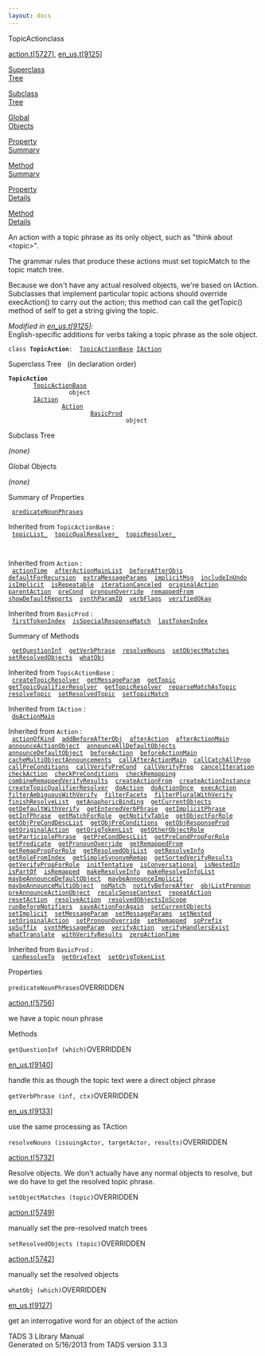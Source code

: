 ```yaml
---
layout: docs
---
```

<span class="title">TopicAction</span><span class="type">class</span>

[action.t](../file/action.t.html)\[[5727](../source/action.t.html#5727)\],
[en_us.t](../file/en_us.t.html)\[[9125](../source/en_us.t.html#9125)\]

[Superclass  
Tree](#_SuperClassTree_)

[Subclass  
Tree](#_SubClassTree_)

[Global  
Objects](#_ObjectSummary_)

[Property  
Summary](#_PropSummary_)

[Method  
Summary](#_MethodSummary_)

[Property  
Details](#_Properties_)

[Method  
Details](#_Methods_)

<div class="fdesc">

An action with a topic phrase as its only object, such as "think about
\<topic\>".

The grammar rules that produce these actions must set topicMatch to the
topic match tree.

Because we don't have any actual resolved objects, we're based on
IAction. Subclasses that implement particular topic actions should
override execAction() to carry out the action; this method can call the
getTopic() method of self to get a string giving the topic.

*Modified in
[en_us.t](../file/en_us.t.html)\[[9125](../source/en_us.t.html#9125)\]:*  
English-specific additions for verbs taking a topic phrase as the sole
object.

`class `**`TopicAction`**` :   `[`TopicActionBase`](../object/TopicActionBase.html)`   `[`IAction`](../object/IAction.html)

</div>

<span id="_SuperClassTree_"></span>

<div class="mjhd">

<span class="hdln">Superclass Tree</span>   (in declaration order)

</div>

**`TopicAction`**  
`         `[`TopicActionBase`](../object/TopicActionBase.html)  
`                 object`  
`         `[`IAction`](../object/IAction.html)  
`                 `[`Action`](../object/Action.html)  
`                         `[`BasicProd`](../object/BasicProd.html)  
`                                 object`  
<span id="_SubClassTree_"></span>

<div class="mjhd">

<span class="hdln">Subclass Tree</span>  

</div>

*(none)* <span id="_ObjectSummary_"></span>

<div class="mjhd">

<span class="hdln">Global Objects</span>  

</div>

*(none)* <span id="_PropSummary_"></span>

<div class="mjhd">

<span class="hdln">Summary of Properties</span>  

</div>

` `[`predicateNounPhrases`](#predicateNounPhrases)`  `

Inherited from `TopicActionBase` :  
` `[`topicList_`](../object/TopicActionBase.html#topicList_)`  `[`topicQualResolver_`](../object/TopicActionBase.html#topicQualResolver_)`  `[`topicResolver_`](../object/TopicActionBase.html#topicResolver_)`  `

` `

Inherited from `Action` :  
` `[`actionTime`](../object/Action.html#actionTime)`  `[`afterActionMainList`](../object/Action.html#afterActionMainList)`  `[`beforeAfterObjs`](../object/Action.html#beforeAfterObjs)`  `[`defaultForRecursion`](../object/Action.html#defaultForRecursion)`  `[`extraMessageParams`](../object/Action.html#extraMessageParams)`  `[`implicitMsg`](../object/Action.html#implicitMsg)`  `[`includeInUndo`](../object/Action.html#includeInUndo)`  `[`isImplicit`](../object/Action.html#isImplicit)`  `[`isRepeatable`](../object/Action.html#isRepeatable)`  `[`iterationCanceled`](../object/Action.html#iterationCanceled)`  `[`originalAction`](../object/Action.html#originalAction)`  `[`parentAction`](../object/Action.html#parentAction)`  `[`preCond`](../object/Action.html#preCond)`  `[`pronounOverride`](../object/Action.html#pronounOverride)`  `[`remappedFrom`](../object/Action.html#remappedFrom)`  `[`showDefaultReports`](../object/Action.html#showDefaultReports)`  `[`synthParamID`](../object/Action.html#synthParamID)`  `[`verbFlags`](../object/Action.html#verbFlags)`  `[`verifiedOkay`](../object/Action.html#verifiedOkay)`  `

Inherited from `BasicProd` :  
` `[`firstTokenIndex`](../object/BasicProd.html#firstTokenIndex)`  `[`isSpecialResponseMatch`](../object/BasicProd.html#isSpecialResponseMatch)`  `[`lastTokenIndex`](../object/BasicProd.html#lastTokenIndex)`  `

<span id="_MethodSummary_"></span>

<div class="mjhd">

<span class="hdln">Summary of Methods</span>  

</div>

` `[`getQuestionInf`](#getQuestionInf)`  `[`getVerbPhrase`](#getVerbPhrase)`  `[`resolveNouns`](#resolveNouns)`  `[`setObjectMatches`](#setObjectMatches)`  `[`setResolvedObjects`](#setResolvedObjects)`  `[`whatObj`](#whatObj)`  `

Inherited from `TopicActionBase` :  
` `[`createTopicResolver`](../object/TopicActionBase.html#createTopicResolver)`  `[`getMessageParam`](../object/TopicActionBase.html#getMessageParam)`  `[`getTopic`](../object/TopicActionBase.html#getTopic)`  `[`getTopicQualifierResolver`](../object/TopicActionBase.html#getTopicQualifierResolver)`  `[`getTopicResolver`](../object/TopicActionBase.html#getTopicResolver)`  `[`reparseMatchAsTopic`](../object/TopicActionBase.html#reparseMatchAsTopic)`  `[`resolveTopic`](../object/TopicActionBase.html#resolveTopic)`  `[`setResolvedTopic`](../object/TopicActionBase.html#setResolvedTopic)`  `[`setTopicMatch`](../object/TopicActionBase.html#setTopicMatch)`  `

Inherited from `IAction` :  
` `[`doActionMain`](../object/IAction.html#doActionMain)`  `

Inherited from `Action` :  
` `[`actionOfKind`](../object/Action.html#actionOfKind)`  `[`addBeforeAfterObj`](../object/Action.html#addBeforeAfterObj)`  `[`afterAction`](../object/Action.html#afterAction)`  `[`afterActionMain`](../object/Action.html#afterActionMain)`  `[`announceActionObject`](../object/Action.html#announceActionObject)`  `[`announceAllDefaultObjects`](../object/Action.html#announceAllDefaultObjects)`  `[`announceDefaultObject`](../object/Action.html#announceDefaultObject)`  `[`beforeAction`](../object/Action.html#beforeAction)`  `[`beforeActionMain`](../object/Action.html#beforeActionMain)`  `[`cacheMultiObjectAnnouncements`](../object/Action.html#cacheMultiObjectAnnouncements)`  `[`callAfterActionMain`](../object/Action.html#callAfterActionMain)`  `[`callCatchAllProp`](../object/Action.html#callCatchAllProp)`  `[`callPreConditions`](../object/Action.html#callPreConditions)`  `[`callVerifyPreCond`](../object/Action.html#callVerifyPreCond)`  `[`callVerifyProp`](../object/Action.html#callVerifyProp)`  `[`cancelIteration`](../object/Action.html#cancelIteration)`  `[`checkAction`](../object/Action.html#checkAction)`  `[`checkPreConditions`](../object/Action.html#checkPreConditions)`  `[`checkRemapping`](../object/Action.html#checkRemapping)`  `[`combineRemappedVerifyResults`](../object/Action.html#combineRemappedVerifyResults)`  `[`createActionFrom`](../object/Action.html#createActionFrom)`  `[`createActionInstance`](../object/Action.html#createActionInstance)`  `[`createTopicQualifierResolver`](../object/Action.html#createTopicQualifierResolver)`  `[`doAction`](../object/Action.html#doAction)`  `[`doActionOnce`](../object/Action.html#doActionOnce)`  `[`execAction`](../object/Action.html#execAction)`  `[`filterAmbiguousWithVerify`](../object/Action.html#filterAmbiguousWithVerify)`  `[`filterFacets`](../object/Action.html#filterFacets)`  `[`filterPluralWithVerify`](../object/Action.html#filterPluralWithVerify)`  `[`finishResolveList`](../object/Action.html#finishResolveList)`  `[`getAnaphoricBinding`](../object/Action.html#getAnaphoricBinding)`  `[`getCurrentObjects`](../object/Action.html#getCurrentObjects)`  `[`getDefaultWithVerify`](../object/Action.html#getDefaultWithVerify)`  `[`getEnteredVerbPhrase`](../object/Action.html#getEnteredVerbPhrase)`  `[`getImplicitPhrase`](../object/Action.html#getImplicitPhrase)`  `[`getInfPhrase`](../object/Action.html#getInfPhrase)`  `[`getMatchForRole`](../object/Action.html#getMatchForRole)`  `[`getNotifyTable`](../object/Action.html#getNotifyTable)`  `[`getObjectForRole`](../object/Action.html#getObjectForRole)`  `[`getObjPreCondDescList`](../object/Action.html#getObjPreCondDescList)`  `[`getObjPreConditions`](../object/Action.html#getObjPreConditions)`  `[`getObjResponseProd`](../object/Action.html#getObjResponseProd)`  `[`getOriginalAction`](../object/Action.html#getOriginalAction)`  `[`getOrigTokenList`](../object/Action.html#getOrigTokenList)`  `[`getOtherObjectRole`](../object/Action.html#getOtherObjectRole)`  `[`getParticiplePhrase`](../object/Action.html#getParticiplePhrase)`  `[`getPreCondDescList`](../object/Action.html#getPreCondDescList)`  `[`getPreCondPropForRole`](../object/Action.html#getPreCondPropForRole)`  `[`getPredicate`](../object/Action.html#getPredicate)`  `[`getPronounOverride`](../object/Action.html#getPronounOverride)`  `[`getRemappedFrom`](../object/Action.html#getRemappedFrom)`  `[`getRemapPropForRole`](../object/Action.html#getRemapPropForRole)`  `[`getResolvedObjList`](../object/Action.html#getResolvedObjList)`  `[`getResolveInfo`](../object/Action.html#getResolveInfo)`  `[`getRoleFromIndex`](../object/Action.html#getRoleFromIndex)`  `[`getSimpleSynonymRemap`](../object/Action.html#getSimpleSynonymRemap)`  `[`getSortedVerifyResults`](../object/Action.html#getSortedVerifyResults)`  `[`getVerifyPropForRole`](../object/Action.html#getVerifyPropForRole)`  `[`initTentative`](../object/Action.html#initTentative)`  `[`isConversational`](../object/Action.html#isConversational)`  `[`isNestedIn`](../object/Action.html#isNestedIn)`  `[`isPartOf`](../object/Action.html#isPartOf)`  `[`isRemapped`](../object/Action.html#isRemapped)`  `[`makeResolveInfo`](../object/Action.html#makeResolveInfo)`  `[`makeResolveInfoList`](../object/Action.html#makeResolveInfoList)`  `[`maybeAnnounceDefaultObject`](../object/Action.html#maybeAnnounceDefaultObject)`  `[`maybeAnnounceImplicit`](../object/Action.html#maybeAnnounceImplicit)`  `[`maybeAnnounceMultiObject`](../object/Action.html#maybeAnnounceMultiObject)`  `[`noMatch`](../object/Action.html#noMatch)`  `[`notifyBeforeAfter`](../object/Action.html#notifyBeforeAfter)`  `[`objListPronoun`](../object/Action.html#objListPronoun)`  `[`preAnnounceActionObject`](../object/Action.html#preAnnounceActionObject)`  `[`recalcSenseContext`](../object/Action.html#recalcSenseContext)`  `[`repeatAction`](../object/Action.html#repeatAction)`  `[`resetAction`](../object/Action.html#resetAction)`  `[`resolveAction`](../object/Action.html#resolveAction)`  `[`resolvedObjectsInScope`](../object/Action.html#resolvedObjectsInScope)`  `[`runBeforeNotifiers`](../object/Action.html#runBeforeNotifiers)`  `[`saveActionForAgain`](../object/Action.html#saveActionForAgain)`  `[`setCurrentObjects`](../object/Action.html#setCurrentObjects)`  `[`setImplicit`](../object/Action.html#setImplicit)`  `[`setMessageParam`](../object/Action.html#setMessageParam)`  `[`setMessageParams`](../object/Action.html#setMessageParams)`  `[`setNested`](../object/Action.html#setNested)`  `[`setOriginalAction`](../object/Action.html#setOriginalAction)`  `[`setPronounOverride`](../object/Action.html#setPronounOverride)`  `[`setRemapped`](../object/Action.html#setRemapped)`  `[`spPrefix`](../object/Action.html#spPrefix)`  `[`spSuffix`](../object/Action.html#spSuffix)`  `[`synthMessageParam`](../object/Action.html#synthMessageParam)`  `[`verifyAction`](../object/Action.html#verifyAction)`  `[`verifyHandlersExist`](../object/Action.html#verifyHandlersExist)`  `[`whatTranslate`](../object/Action.html#whatTranslate)`  `[`withVerifyResults`](../object/Action.html#withVerifyResults)`  `[`zeroActionTime`](../object/Action.html#zeroActionTime)`  `

Inherited from `BasicProd` :  
` `[`canResolveTo`](../object/BasicProd.html#canResolveTo)`  `[`getOrigText`](../object/BasicProd.html#getOrigText)`  `[`setOrigTokenList`](../object/BasicProd.html#setOrigTokenList)`  `

<span id="_Properties_"></span>

<div class="mjhd">

<span class="hdln">Properties</span>  

</div>

<span id="predicateNounPhrases"></span>

`predicateNounPhrases`<span class="rem">OVERRIDDEN</span>

[action.t](../file/action.t.html)\[[5756](../source/action.t.html#5756)\]

<div class="desc">

we have a topic noun phrase

</div>

<span id="_Methods_"></span>

<div class="mjhd">

<span class="hdln">Methods</span>  

</div>

<span id="getQuestionInf"></span>

`getQuestionInf (which)`<span class="rem">OVERRIDDEN</span>

[en_us.t](../file/en_us.t.html)\[[9140](../source/en_us.t.html#9140)\]

<div class="desc">

handle this as though the topic text were a direct object phrase

</div>

<span id="getVerbPhrase"></span>

`getVerbPhrase (inf, ctx)`<span class="rem">OVERRIDDEN</span>

[en_us.t](../file/en_us.t.html)\[[9133](../source/en_us.t.html#9133)\]

<div class="desc">

use the same processing as TAction

</div>

<span id="resolveNouns"></span>

`resolveNouns (issuingActor, targetActor, results)`<span class="rem">OVERRIDDEN</span>

[action.t](../file/action.t.html)\[[5732](../source/action.t.html#5732)\]

<div class="desc">

Resolve objects. We don't actually have any normal objects to resolve,
but we do have to get the resolved topic phrase.

</div>

<span id="setObjectMatches"></span>

`setObjectMatches (topic)`<span class="rem">OVERRIDDEN</span>

[action.t](../file/action.t.html)\[[5749](../source/action.t.html#5749)\]

<div class="desc">

manually set the pre-resolved match trees

</div>

<span id="setResolvedObjects"></span>

`setResolvedObjects (topic)`<span class="rem">OVERRIDDEN</span>

[action.t](../file/action.t.html)\[[5742](../source/action.t.html#5742)\]

<div class="desc">

manually set the resolved objects

</div>

<span id="whatObj"></span>

`whatObj (which)`<span class="rem">OVERRIDDEN</span>

[en_us.t](../file/en_us.t.html)\[[9127](../source/en_us.t.html#9127)\]

<div class="desc">

get an interrogative word for an object of the action

</div>

<div class="ftr">

TADS 3 Library Manual  
Generated on 5/16/2013 from TADS version 3.1.3

</div>
